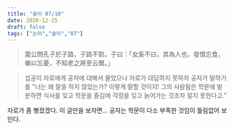 ```yaml
---
title: "술이 07/10"
date: 2020-12-25
draft: false
tags: ["논어","술이","07"]
---
```


> 葉公問孔子於子路，子路不對。子曰：「女奚不曰，其為人也，發憤忘食，樂以忘憂，不知老之將至云爾。」

> 섭공이 자로에게 공자에 대해서 물었으나 자로가 대답하지 못하자 공자가 말하기를 "너는 왜 말을 하지 않았는가? 이렇게 말할 것이지! 그의 사람됨은 학문에 발분하면 식사를 잊고 학문을 즐김에 걱정을 잊고 늙어가는 것조차 알지 못한다고."

자로가 좀 뻥졌겠다. 이 글만을 보자면... 공자는 학문이 다소 부족한 것임이 틀림없어 보인다.
